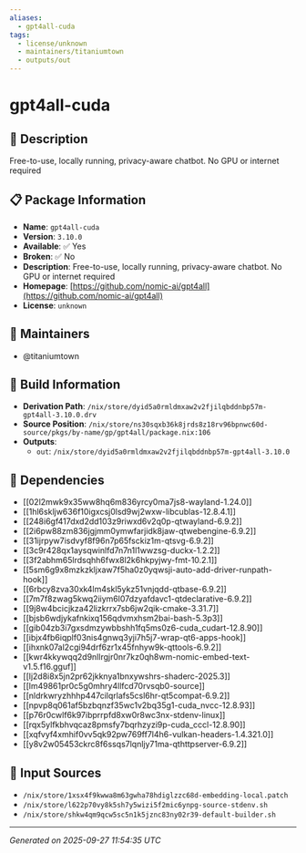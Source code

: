 ```yaml
---
aliases:
  - gpt4all-cuda
tags:
  - license/unknown
  - maintainers/titaniumtown
  - outputs/out
---
```


# gpt4all-cuda

## 📝 Description

Free-to-use, locally running, privacy-aware chatbot. No GPU or internet required

## 📋 Package Information

- **Name**: `gpt4all-cuda`
- **Version**: `3.10.0`
- **Available**: ✅ Yes
- **Broken**: ✅ No
- **Description**: Free-to-use, locally running, privacy-aware chatbot. No GPU or internet required
- **Homepage**: [https://github.com/nomic-ai/gpt4all](https://github.com/nomic-ai/gpt4all)
- **License**: `unknown`
## 👥 Maintainers

- @titaniumtown


## 🔧 Build Information

- **Derivation Path**: `/nix/store/dyid5a0rmldmxaw2v2fjilqbddnbp57m-gpt4all-3.10.0.drv`
- **Source Position**: `/nix/store/ns30sqxb36k8jrds8z18rv96bpnwc60d-source/pkgs/by-name/gp/gpt4all/package.nix:106`
- **Outputs**:
  - `out`:  `/nix/store/dyid5a0rmldmxaw2v2fjilqbddnbp57m-gpt4all-3.10.0`

## 🔗 Dependencies

- [[02l2mwk9x35ww8hq6m836yrcy0ma7js8-wayland-1.24.0]]
- [[1hl6skljw636f10igxcsj0lsd9wj2wxw-libcublas-12.8.4.1]]
- [[248i6gf417dxd2dd103z9riwxd6v2q0p-qtwayland-6.9.2]]
- [[2i6pw88zm836jgjmm0ymwfarjidk8jaw-qtwebengine-6.9.2]]
- [[31ijrpyw7isdvyf8f96n7p65fsckiz1m-qtsvg-6.9.2]]
- [[3c9r428qx1aysqwinlfd7n7n1l1wwzsg-duckx-1.2.2]]
- [[3f2abhm65lrdsqhh6fwx8l2k6hkpyjwy-fmt-10.2.1]]
- [[5sm6g9x8mzkzkljxaw7f5ha0z0yqwsji-auto-add-driver-runpath-hook]]
- [[6rbcy8zva30xk4lm4skl5ykz51vnjqdd-qtbase-6.9.2]]
- [[7m7f8zwag5kwq2iiym6l07dzyafdavc1-qtdeclarative-6.9.2]]
- [[9j8w4bcicjkza42lizkrrx7sb6jw2qik-cmake-3.31.7]]
- [[bjsb6wdjykafnkixq156qdvmxhsm2bai-bash-5.3p3]]
- [[gib04zb3i7gxsdmzywbbshh1fq5ms0z6-cuda_cudart-12.8.90]]
- [[ibjx4fb6iqplf03nis4gnwq3yji7h5j7-wrap-qt6-apps-hook]]
- [[ihxnk07al2cgi94drf6zr1x45fnhyw9k-qttools-6.9.2]]
- [[kwr4kkywqq2d9nllrgjr0nr7kz0qh8wm-nomic-embed-text-v1.5.f16.gguf]]
- [[lj2d8i8x5jn2pr62jkknya1bnxywshrs-shaderc-2025.3]]
- [[lm49861pr0c5g0mhry4llfcd70rvsqb0-source]]
- [[nldrkwryzhhhp447cilqrlafs5csl6hr-qt5compat-6.9.2]]
- [[npvp8q061af5bzbqnzf35wc1v2bq35g1-cuda_nvcc-12.8.93]]
- [[p76r0cwlf6k97ibprrpfd8xw0r8wc3nx-stdenv-linux]]
- [[rqx5ylfkbhvqcaz8pmsfy7bqrhzyzi9p-cuda_cccl-12.8.90]]
- [[xqfvyf4xmhif0vv5qk92pw769ff7l4h6-vulkan-headers-1.4.321.0]]
- [[y8v2w05453ckrc8f6ssqs7lqnljy71ma-qthttpserver-6.9.2]]

## 📁 Input Sources

- `/nix/store/1xsx4f9kwwa8m63gwha78hdiglzzc68d-embedding-local.patch`
- `/nix/store/l622p70vy8k5sh7y5wizi5f2mic6ynpg-source-stdenv.sh`
- `/nix/store/shkw4qm9qcw5sc5n1k5jznc83ny02r39-default-builder.sh`

---
*Generated on 2025-09-27 11:54:35 UTC*
